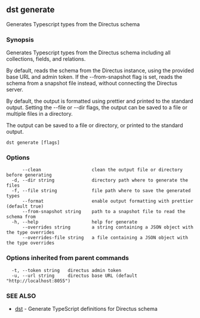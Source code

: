 ## dst generate

Generates Typescript types from the Directus schema

### Synopsis

Generates Typescript types from the Directus schema including all collections,
fields, and relations.

By default, reads the schema from the Directus instance, using the provided
base URL and admin token. If the --from-snapshot flag is set, reads the schema
from a snapshot file instead, without connecting the Directus server.

By default, the output is formatted using prettier and printed to the standard
output. Setting the --file or --dir flags, the output can be saved to a file or
multiple files in a directory.

The output can be saved to a file or directory, or printed to the standard
output.

```
dst generate [flags]
```

### Options

```
      --clean                   clean the output file or directory before generating
  -d, --dir string              directory path where to generate the files
  -f, --file string             file path where to save the generated types
      --format                  enable output formatting with prettier (default true)
      --from-snapshot string    path to a snapshot file to read the schema from
  -h, --help                    help for generate
      --overrides string        a string containing a JSON object with the type overrides
      --overrides-file string   a file containing a JSON object with the type overrides
```

### Options inherited from parent commands

```
  -t, --token string   directus admin token
  -u, --url string     directus base URL (default "http://localhost:8055")
```

### SEE ALSO

* [dst](dst.md)	 - Generate TypeScript definitions for Directus schema

